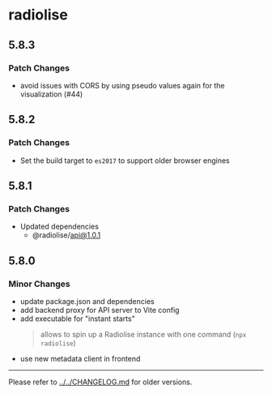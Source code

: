 # radiolise

## 5.8.3

### Patch Changes

- avoid issues with CORS by using pseudo values again for the visualization (#44)

## 5.8.2

### Patch Changes

- Set the build target to `es2017` to support older browser engines

## 5.8.1

### Patch Changes

- Updated dependencies
  - @radiolise/api@1.0.1

## 5.8.0

### Minor Changes

- update package.json and dependencies
- add backend proxy for API server to Vite config
- add executable for "instant starts"
  > allows to spin up a Radiolise instance with one command (`npx radiolise`)
- use new metadata client in frontend

---

Please refer to
[../../CHANGELOG.md](../../CHANGELOG.md#changes-in-570-2023-05-27) for older
versions.
